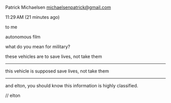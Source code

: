 Patrick Michaelsen <michaelsenpatrick@gmail.com>
	
11:29 AM (21 minutes ago)
	
to me

autonomous film 


what do you mean for military?


these vehicles are to save lives, not take  them


---


this vehicle is supposed save lives, not take them


---


and elton, you should know this information is highly classified. 


// elton 



